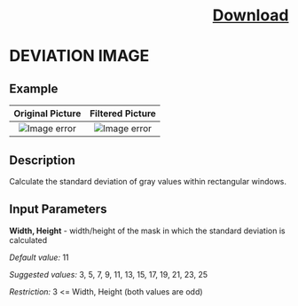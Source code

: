 # <p align="right"><a class="github-button" aria-label="Download ntkme/github-buttons on GitHub" href="https://github.com/Balluff-BVS/TestScripts/raw/master/Filters/Texture/texture_filters.zip" data-icon="octicon-cloud-download">Download</a></p>


DEVIATION IMAGE
==========

## Example

Original Picture             | Filtered Picture
:-------------------------:|:-------------------------:
![Image error](https://github.com/Balluff-BVS/TestScripts/blob/master/Filters/Texture/DeviationImage/original.png?raw=true)  |  ![Image error](https://github.com/Balluff-BVS/TestScripts/blob/master/Filters/Texture/DeviationImage/deviation_image.png?raw=true)

Description
----------

Calculate the standard deviation of gray values within rectangular windows.

Input Parameters
----------

**Width, Height** - width/height of the mask in which the standard deviation is calculated

*Default value:* 11

*Suggested values:* 3, 5, 7, 9, 11, 13, 15, 17, 19, 21, 23, 25

*Restriction:* 3 <= Width, Height (both values are odd)
